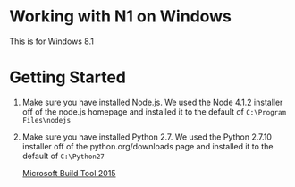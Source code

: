 # Working with N1 on Windows

This is for Windows 8.1

# Getting Started

1. Make sure you have installed Node.js. We used the Node 4.1.2 installer
   off of the node.js homepage and installed it to the default of
   `C:\Program Files\nodejs`
1. Make sure you have installed Python 2.7. We used the Python 2.7.10
   installer off of the python.org/downloads page and installed it to the
   default of `C:\Python27`

   [Microsoft Build Tool 2015](http://www.microsoft.com/en-us/download/details.aspx?id=48159)
